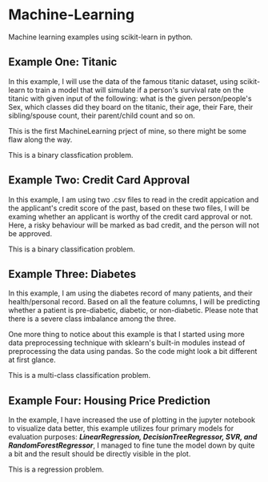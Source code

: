 # Machine-Learning
Machine learning examples using scikit-learn in python.

## Example One: Titanic
In this example, I will use the data of the famous titanic dataset, using scikit-learn to train a model that will simulate if a person's survival rate on the titanic with given input of the following: what is the given person/people's Sex, which classes did they board on the titanic, their age, their Fare, their sibling/spouse count,  their parent/child count and so on.

This is the first MachineLearning prject of mine, so there might be some flaw along the way.

This is a binary classfication problem.

## Example Two: Credit Card Approval
In this example, I am using two .csv files to read in the credit appication and the applicant's credit score of the past, based on these two files, I will be examing whether an applicant is worthy of the credit card approval or not. Here, a risky behaviour will be marked as bad credit, and the person will not be approved.

This is a binary classification problem.

## Example Three: Diabetes
In this example, I am using the diabetes record of many patients, and their health/personal record. Based on all the feature columns, I will be predicting whether a patient is pre-diabetic, diabetic, or non-diabetic. Please note that there is a severe class imbalance among the three.

One more thing to notice about this example is that I started using more data preprocessing technique with sklearn's built-in modules instead of preprocessing the data using pandas. So the code might look a bit different at first glance.

This is a multi-class classification problem.

## Example Four: Housing Price Prediction
In the example, I have increased the use of plotting in the jupyter notebook to visualize data better, this example utilizes four primary models for evaluation purposes: ***LinearRegression, DecisionTreeRegressor, SVR, and RandomForestRegressor***, I managed to fine tune the model down by quite a bit and the result should be directly visible in the plot.

This is a regression problem.
